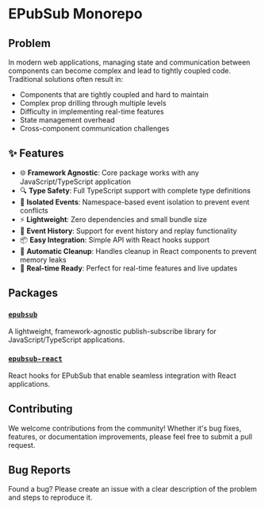# EPubSub Monorepo

## Problem

In modern web applications, managing state and communication between components can become complex and lead to tightly coupled code. Traditional solutions often result in:

- Components that are tightly coupled and hard to maintain
- Complex prop drilling through multiple levels
- Difficulty in implementing real-time features
- State management overhead
- Cross-component communication challenges

## ✨ Features

- 🌐 **Framework Agnostic**: Core package works with any JavaScript/TypeScript application
- 🔍 **Type Safety**: Full TypeScript support with complete type definitions
- 🎯 **Isolated Events**: Namespace-based event isolation to prevent event conflicts
- ⚡ **Lightweight**: Zero dependencies and small bundle size
- 🔄 **Event History**: Support for event history and replay functionality
- 📦 **Easy Integration**: Simple API with React hooks support
- 🧹 **Automatic Cleanup**: Handles cleanup in React components to prevent memory leaks
- 💪 **Real-time Ready**: Perfect for real-time features and live updates

## Packages

### [`epubsub`](./packages/core)

A lightweight, framework-agnostic publish-subscribe library for JavaScript/TypeScript applications.

### [`epubsub-react`](./packages/react)

React hooks for EPubSub that enable seamless integration with React applications.

## Contributing

We welcome contributions from the community! Whether it's bug fixes, features, or documentation improvements, please feel free to submit a pull request.

## Bug Reports

Found a bug? Please create an issue with a clear description of the problem and steps to reproduce it.
